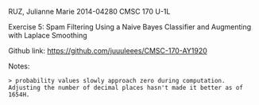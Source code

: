 RUZ, Julianne Marie
2014-04280
CMSC 170 U-1L

Exercise 5: Spam Filtering Using a Naive Bayes Classifier and Augmenting with Laplace Smoothing

Github link: https://github.com/juuuleees/CMSC-170-AY1920

Notes:

	> probability values slowly approach zero during computation. Adjusting the number of decimal places hasn't made it better as of 1654H.